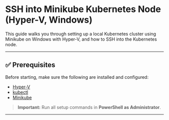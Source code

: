 # SSH into Minikube Kubernetes Node (Hyper-V, Windows)

This guide walks you through setting up a local Kubernetes cluster using Minikube on Windows with Hyper-V, and how to SSH into the Kubernetes node.

---

## ✅ Prerequisites

Before starting, make sure the following are installed and configured:

- [Hyper-V](https://learn.microsoft.com/en-us/virtualization/hyper-v-on-windows/)
- [kubectl](https://kubernetes.io/docs/tasks/tools/)
- [Minikube](https://minikube.sigs.k8s.io/docs/start/)

> **Important:** Run all setup commands in **PowerShell as Administrator**.

---
